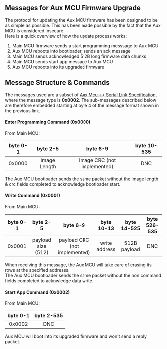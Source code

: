 ## Messages for Aux MCU Firmware Upgrade

The protocol for updating the Aux MCU firmware has been designed to be as simple as possible. This has been made possible by the fact that the Aux MCU is considered insecure.  
Here is a quick overview of how the update process works:  
1. Main MCU firmware sends a start programming messsage to Aux MCU  
2. Aux MCU reboots into bootloader, sends an ack message  
3. Main MCU sends acknowledged 512B long firmware data chunks  
4. Main MCU sends start app message to Aux MCU  
5. Aux MCU reboots into its upgraded firmware  
  
  
## Message Structure & Commands

The messages used are a subset of [Aux Mcu <-> Serial Link Specification](aux_main_mcu_protocol.md), where the message type is __0x0002__. The sub-messages described below are therefore embedded starting at byte 4 of the message format shown in the previous link.

#### Enter Programming Command (0x0000)

From Main MCU:  

| byte 0-1 | byte 2-5 | byte 6-9 | byte 10-535 |
|:-:|:-:|:-:|:-:|
| 0x0000 | Image Length | Image CRC (not implemented) | DNC |

The Aux MCU bootloader sends the same packet without the image length & crc fields completed to acknowledge bootloader start.


#### Write Command (0x0001)
  
From Main MCU:   
  
| byte 0-1 | byte 2-5 | byte 6-9 | byte 10-13 | byte 14-525 | byte 526-535 |
|:-:|:-:|:-:|:-:|:-:|:-:|
| 0x0001 | payload size (512) | payload CRC (not implemented) | write address | 512B payload | DNC |

When receiving this message, the Aux MCU will take care of erasing its rows at the specified addresss.  
The Aux MCU bootloader sends the same packet without the non command fields completed to acknwledge data write.  


#### Start App Command (0x0002)
  
From Main MCU:   
  
| byte 0-1 | byte 2-535 |
|:-:|:-:|
| 0x0002 | DNC |

Aux MCU will boot into its upgraded firmware and won't send a reply packet.
